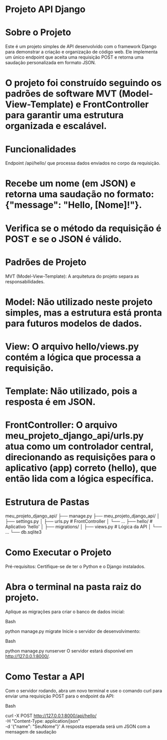  # Projeto API Django
# Sobre o Projeto
Este é um projeto simples de API desenvolvido com o framework Django para demonstrar a criação e organização de código web. Ele implementa um único endpoint que aceita uma requisição POST e retorna uma saudação personalizada em formato JSON.
 
 # O projeto foi construído seguindo os padrões de software MVT (Model-View-Template) e FrontController para garantir uma estrutura organizada e escalável.

# Funcionalidades
Endpoint /api/hello/ que processa dados enviados no corpo da requisição.

# Recebe um nome (em JSON) e retorna uma saudação no formato: {"message": "Hello, [Nome]!"}.

# Verifica se o método da requisição é POST e se o JSON é válido.

# Padrões de Projeto
MVT (Model-View-Template): A arquitetura do projeto separa as responsabilidades.

# Model: Não utilizado neste projeto simples, mas a estrutura está pronta para futuros modelos de dados.

# View: O arquivo hello/views.py contém a lógica que processa a requisição.

# Template: Não utilizado, pois a resposta é em JSON.

# FrontController: O arquivo meu_projeto_django_api/urls.py atua como um controlador central, direcionando as requisições para o aplicativo (app) correto (hello), que então lida com a lógica específica.

# Estrutura de Pastas
meu_projeto_django_api/
├── manage.py
├── meu_projeto_django_api/
│   ├── settings.py
│   ├── urls.py  # FrontController
│   └── ...
├── hello/ # Aplicativo 'hello'
│   ├── migrations/
│   ├── views.py  # Lógica da API
│   └── ...
└── db.sqlite3

# Como Executar o Projeto
Pré-requisitos: Certifique-se de ter o Python e o Django instalados.

# Abra o terminal na pasta raiz do projeto.

Aplique as migrações para criar o banco de dados inicial:

Bash

python manage.py migrate
Inicie o servidor de desenvolvimento:

Bash

python manage.py runserver
O servidor estará disponível em http://127.0.0.1:8000/.

# Como Testar a API
Com o servidor rodando, abra um novo terminal e use o comando curl para enviar uma requisição POST para o endpoint da API:

Bash

curl -X POST http://127.0.0.1:8000/api/hello/ \
-H "Content-Type: application/json" \
-d '{"name": "SeuNome"}'
A resposta esperada será um JSON com a mensagem de saudação 
